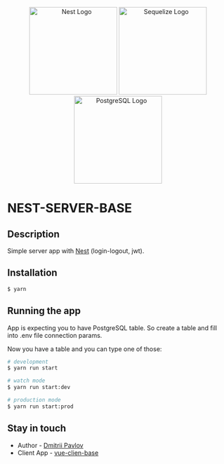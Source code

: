 <p align="center">
  <a href="http://nestjs.com/" target="blank"><img src="https://nestjs.com/img/logo-small.svg" width="200" alt="Nest Logo" /></a>
  <a href="https://sequelize.org/" target="blank"><img src="https://sequelize.org/img/logo.svg" width="200" alt="Sequelize Logo" /></a>
  <a href="https://www.postgresql.org/" target="blank"><img src="https://www.postgresql.org//media/img/about/press/elephant.png" width="200" alt="PostgreSQL Logo" /></a>
</p>

# NEST-SERVER-BASE

## Description

Simple server app with [Nest](https://github.com/nestjs/nest) (login-logout, jwt).

## Installation

```bash
$ yarn
```

## Running the app

App is expecting you to have PostgreSQL table. So create a table and fill into .env file connection params.

Now you have a table and you can type one of those:

```bash
# development
$ yarn run start

# watch mode
$ yarn run start:dev

# production mode
$ yarn run start:prod
```

## Stay in touch

- Author - [Dmitrii Pavlov](https://github.com/dmrompav)
- Client App - [vue-clien-base](https://github.com/dmrompav/vue-client-base)

